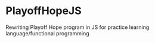 # PlayoffHopeJS
Rewriting Playoff Hope program in JS for practice learning language/functional programming
